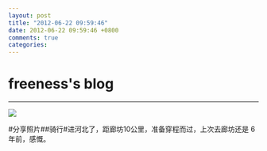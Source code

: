 ```yaml
---
layout: post
title: "2012-06-22 09:59:46"
date: 2012-06-22 09:59:46 +0800
comments: true
categories: 
---
```


# freeness's blog

----------

![](http://okqmqrbgo.bkt.clouddn.com/201206220959461.jpg)

>
\#分享照片\#\#骑行\#进河北了，距廊坊10公里，准备穿程而过，上次去廊坊还是 6年前，感慨。